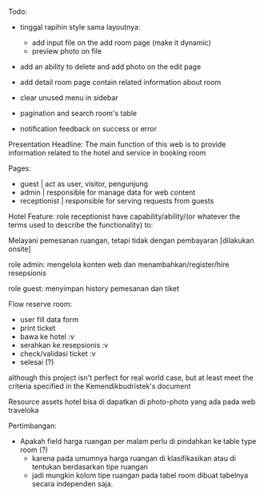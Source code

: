 Todo:

-   tinggal rapihin style sama layoutnya:

    -   add input file on the add room page (make it dynamic)
    -   preview photo on file

-   add an ability to delete and add photo on the edit page
-   add detail room page contain related information about room
-   clear unused menu in sidebar
-   pagination and search room's table
-   notification feedback on success or error

Presentation Headline:
The main function of this web is to provide information related to the hotel and service in booking room

Pages:

-   guest | act as user, visitor, pengunjung
-   admin | responsible for manage data for web content
-   receptionist | responsible for serving requests from guests

Hotel Feature:
role receptionist have capability/ability/(or whatever the terms used to describe the functionality) to:

Melayani pemesanan ruangan, tetapi tidak dengan pembayaran [dilakukan onsite]

role admin:
mengelola konten web dan menambahkan/register/hire resepsionis

role guest:
menyimpan history pemesanan dan tiket

Flow reserve room:

-   user fill data form
-   print ticket
-   bawa ke hotel :v
-   serahkan ke resepsionis :v
-   check/validasi ticket :v
-   selesai (?)

although this project isn't perfect for real world case, but at least meet the criteria specified in the Kemendikbudristek's document

Resource assets hotel bisa di dapatkan di photo-photo yang ada pada web traveloka

Pertimbangan:

-   Apakah field harga ruangan per malam perlu di pindahkan ke table type room (?)
    -   karena pada umumnya harga ruangan di klasifikasikan atau di tentukan berdasarkan tipe ruangan
    -   jadi mungkin kolom tipe ruangan pada tabel room dibuat tabelnya secara independen saja.
